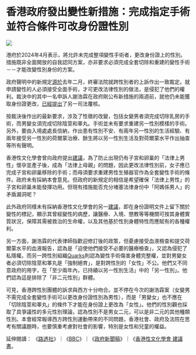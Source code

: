 # 香港政府發出變性新措施：完成指定手術並符合條件可改身份證性別

![](https://i0.wp.com/blog.scs.org.hk/wp-content/uploads/2024/04/eea0b2b0-aea1-11ed-b7f5-36527dabc668.webp?resize=700%2C467&ssl=1)

港府於2024年4月表示，將允許未完成整項變性手術者，更改身份證上的性別。措施既非全面開放的自我認同方案，亦非要求必須完成全套切除和重建的變性手術－－才能改變性別身份的方案。

政府聲明中的新規定[源於](https://www.bbc.com/zhongwen/trad/chinese-news-64327239)去年二月，終審法院就跨性別者的上訴作出一致裁定。就申請變性的人必須接受全面手術，才可更改法律性別的做法，是侵犯了他們的權利。裁決中的其中一名申訴人謝浩霖在政府剛公布新措施的兩週前，就他仍未能獲取身份證更改，[已經提出](https://std.stheadline.com/realtime/article/1987639/%E5%8D%B3%E6%99%82-%E6%B8%AF%E8%81%9E-%E8%B7%A8%E6%80%A7%E5%88%A5%E4%BA%BA%E5%A3%AB%E6%B1%82%E6%94%B9%E6%80%A7%E5%88%A5%E9%81%AD%E6%8B%92%E5%8E%BB%E5%B9%B4%E7%B5%82%E6%A5%B5%E5%8B%9D%E8%A8%B4-%E4%BA%BA%E4%BA%8B%E7%99%BB%E8%A8%98%E8%99%95%E6%8B%96%E5%BB%B6%E8%87%B3%E4%BB%8A%E6%9C%AA%E7%99%BC%E8%BA%AB%E4%BB%BD%E8%AD%89%E5%86%8D%E6%8F%90%E5%8F%B8%E6%B3%95%E8%A6%86%E6%A0%B8)了另一司法覆核。

按裁決後作出的最新要求，涉及了性徵的改變，包括女變男者須完成切除乳房的手術，而男變女須完成切除陰莖和睪丸。手術並未有要求重建另一性別模樣的手術。另外，要由入境處處長信納，作出患有性別不安、有兩年另一性別的生活經驗、有兩年接受另一性別的荷爾蒙治療、餘生將以另一性別生活及對荷爾蒙水平作出抽查等所有聲明。

香港性文化學會曾向政府提出[建議](https://blog.scs.org.hk/2023/06/12/%E6%9C%89%E9%97%9C%E9%A6%99%E6%B8%AF%E7%B5%82%E5%AF%A9%E6%B3%95%E9%99%A2%E5%9C%A8q-%E5%8F%8Atse-henry-%E6%A1%88%E7%9A%84%E5%88%A4%E6%B1%BA%E7%9A%84%E5%BB%BA%E8%AD%B0%E6%9B%B8/)，為了防止出現仍有子宮和卵巢的「法律上男性」懷孕並產子後，成為「法律上母親」的問題，因此更改法律性別前，女子應已完成子宮和卵巢移除的手術；而毋須要求重建男性生殖器官作為全套變性手術的條件。政府未有採納本會意見。但政府的新規定的相信是希望確保「法律上男性」的子宮和卵巢未能發揮功用。但現有措施能否充分堵塞法律身份中「阿媽係男人」的矛盾漏洞呢？

此外政府同樣未有採納香港性文化學會的另一[建議](https://blog.scs.org.hk/2023/06/12/%E6%9C%89%E9%97%9C%E9%A6%99%E6%B8%AF%E7%B5%82%E5%AF%A9%E6%B3%95%E9%99%A2%E5%9C%A8q-%E5%8F%8Atse-henry-%E6%A1%88%E7%9A%84%E5%88%A4%E6%B1%BA%E7%9A%84%E5%BB%BA%E8%AD%B0%E6%9B%B8/)，即在身份證明文件上留下關於變性的標記，顯示其曾經變性的病歷，讓醫療、入境、懲教等等機關可按其身體實質狀況，保障其需被救治的生命權，以及其他基於性別身體特性而應賦有的各種權利。

另一方面，謝浩霖的代表律師指歡迎修訂後的政策，但憂慮接受血液檢查和提交荷爾蒙水平的血液報告，認為是「迫使他們接受不必要的醫療檢查」，又認為侵犯了私隱權。而另一跨性別組織[Quarks](https://www.facebook.com/photo?fbid=745052877753567&set=pcb.745055341086654&locale=zh_HK)則認為變性手術傷害身體完整權，並對男變女者必須切除陰莖和睪丸是「強制絕育」，是對跨性別的「女性」不公。他們又不同意政府的用字，在「至少兩年內，已持續以另一性別生活」中的「另一性別」。他們認為這是排除了「非二元性別」群體。

可見，香港跨性別團體的訴求與西方十分吻合。並不停在今次的謝浩霖案（女變男不需完成全套變性手術可以更改身份證性別為男性），而是「男變女」也不應在「切除陰莖和睪丸」的條件下才能在身份證上更改為「女性」。他們的性別觀也採取了具爭議性的多元性別理論，認為性別不是男女二元，可以是非二元的其他種類性別。本會經常報導西方跨性別運動帶來的不同問題，香港社會、政府及法院在思考有關議題時，也要慎重考慮對社會的影響，特別是女性和兒童的權益。

延伸閱讀： 《[路透社](https://www.reuters.com/world/china/hong-kong-lgbtq-activists-upset-revised-id-card-gender-rules-2024-04-03/?inf_contact_key=6d65384a7ef66b86ea694878115ca39e4dfbc39d7283b2cb89d5189540b69330)》｜《[BBC](https://www.bbc.com/zhongwen/trad/chinese-news-64327239)》｜《[政府新聞稿](https://www.info.gov.hk/gia/general/202404/03/P2024040300183.htm)》｜《[香港性文化學會 建議書](https://blog.scs.org.hk/2023/06/12/%E6%9C%89%E9%97%9C%E9%A6%99%E6%B8%AF%E7%B5%82%E5%AF%A9%E6%B3%95%E9%99%A2%E5%9C%A8q-%E5%8F%8Atse-henry-%E6%A1%88%E7%9A%84%E5%88%A4%E6%B1%BA%E7%9A%84%E5%BB%BA%E8%AD%B0%E6%9B%B8/)。
